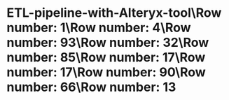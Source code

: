 # ETL-pipeline-with-Alteryx-tool\Row number: 1\Row number: 4\Row number: 93\Row number: 32\Row number: 85\Row number: 17\Row number: 17\Row number: 90\Row number: 66\Row number: 13